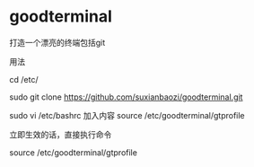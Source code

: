 goodterminal
============

打造一个漂亮的终端包括git


用法

cd /etc/


sudo git clone https://github.com/suxianbaozi/goodterminal.git

sudo vi /etc/bashrc 
加入内容 
source /etc/goodterminal/gtprofile

立即生效的话，直接执行命令

source /etc/goodterminal/gtprofile
